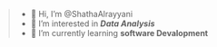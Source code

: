 > - 👋 Hi, I’m @ShathaAlrayyani
> - 👀 I’m interested in ***Data Analysis***
> - 🌱 I’m currently learning **software Devalopment**

<!---
ShathaAlrayyani/ShathaAlrayyani is a ✨ special ✨ repository because its `README.md` (this file) appears on your GitHub profile.
You can click the Preview link to take a look at your changes.
--->
